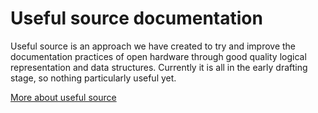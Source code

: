 Useful source documentation 
======================
Useful source is an approach we have created to try and improve the documentation practices of open hardware through good quality logical representation and data structures. Currently it is all in the early drafting stage, so nothing particularly useful yet.

[More about useful source](http://irnas.eu/2015/03/08/useful-source/)